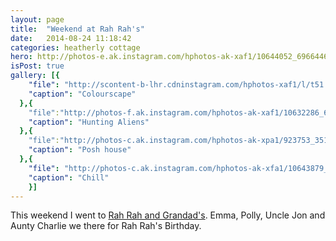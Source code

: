 ```yaml
---
layout: page
title:  "Weekend at Rah Rah's"
date:   2014-08-24 11:18:42
categories: heatherly cottage
hero: http://photos-e.ak.instagram.com/hphotos-ak-xaf1/10644052_696644660417868_1860013826_n.jpg
isPost: true
gallery: [{
    "file": "http://scontent-b-lhr.cdninstagram.com/hphotos-xaf1/l/t51.2885-15/10610989_614544935335411_2101372545_n.jpg",
    "caption": "Colourscape"
  },{
    "file":"http://photos-f.ak.instagram.com/hphotos-ak-xaf1/10632286_695848040492125_1967621947_n.jpg",  
    "caption": "Hunting Aliens"
  },{
    "file":"http://photos-c.ak.instagram.com/hphotos-ak-xpa1/923753_351909911652162_2115418310_n.jpg",
    "caption": "Posh house"
  },{
    "file": "http://photos-c.ak.instagram.com/hphotos-ak-xfa1/10643879_343118429178514_505421768_n.jpg",
    "caption": "Chill"
    }]
---
```


This weekend I went to [Rah Rah and Grandad's](http://heatherlycottage.com). Emma, Polly, Uncle Jon and Aunty Charlie we there for
Rah Rah's Birthday.  

